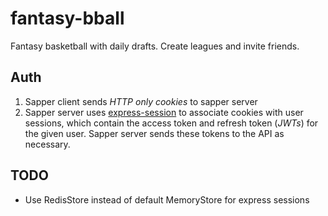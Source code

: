 # fantasy-bball

Fantasy basketball with daily drafts. Create leagues and invite friends.

## Auth

1. Sapper client sends _HTTP only cookies_ to sapper server
1. Sapper server uses [express-session](https://github.com/expressjs/session) to associate cookies with user sessions, which contain the access token and refresh token (_JWTs_) for the given user. Sapper server sends these tokens to the API as necessary.

## TODO

- Use RedisStore instead of default MemoryStore for express sessions
